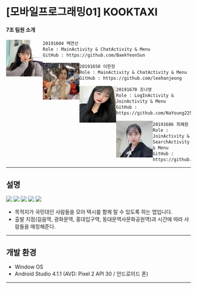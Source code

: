 # [모바일프로그래밍01] KOOKTAXI

#### 7조 팀원 소개

<img align="left" width="100" height="100" src="img/연선.jpg"></img>
```
20191604 백연선
Role : MainActivity & ChatActivity & Menu
GitHub : https://github.com/BaekYeonSun
```

<img align="left" width="100" height="100" src="img/한정.jpg"></img>
```
20191650 이한정
Role : MainActivity & ChatActivity & Menu
GitHub : https://github.com/leehanjeong
```

<img align="left" width="100" height="100" src="img/나영.jpg"></img>
```
20191670 조나영
Role : LogInActivity & JoinActivity & Menu
GitHub : https://github.com/NaYoung2253
```

<img align="left" width="100" height="100" src="img/혜원.jpg"></img>
```
20191686 최혜원
Role : JoinActivity & SearchActivity & Menu
GitHub : https://github.com/Hyewon0223
```
---
## 설명
<div>
    <img src="https://user-images.githubusercontent.com/55418359/99452281-b1200200-2966-11eb-96ea-0192e7beb21c.jpg" width="180">
    <img src="https://user-images.githubusercontent.com/55418359/99452288-b2512f00-2966-11eb-923c-83b82fc37abf.jpg" width="180">
    <img src="https://user-images.githubusercontent.com/55418359/99452289-b2e9c580-2966-11eb-9136-fec9ec33d89a.jpg" width="180">
    <img src="https://user-images.githubusercontent.com/55418359/99452292-b3825c00-2966-11eb-9f01-fbe6168c44da.jpg" width="180">
    <img src="https://user-images.githubusercontent.com/55418359/99683573-d70ee900-2ac3-11eb-8c53-8fae631ba652.jpg" width="180">
</div>

- 목적지가 국민대인 사람들을 모아 택시를 함께 탈 수 있도록 하는 앱입니다.
- 출발 지점(길음역, 광화문역, 홍대입구역, 동대문역사문화공원역)과 시간에 따라 사람들을 매칭해준다.
---
## 개발 환경
- Window OS
- Android Studio 4.1.1 (AVD: Pixel 2 API 30 / 안드로이드 폰)
---
